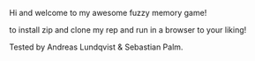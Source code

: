 Hi and welcome to my awesome fuzzy memory game!

to install zip and clone my rep and run in a browser to your liking!


Tested by Andreas Lundqvist & Sebastian Palm.
